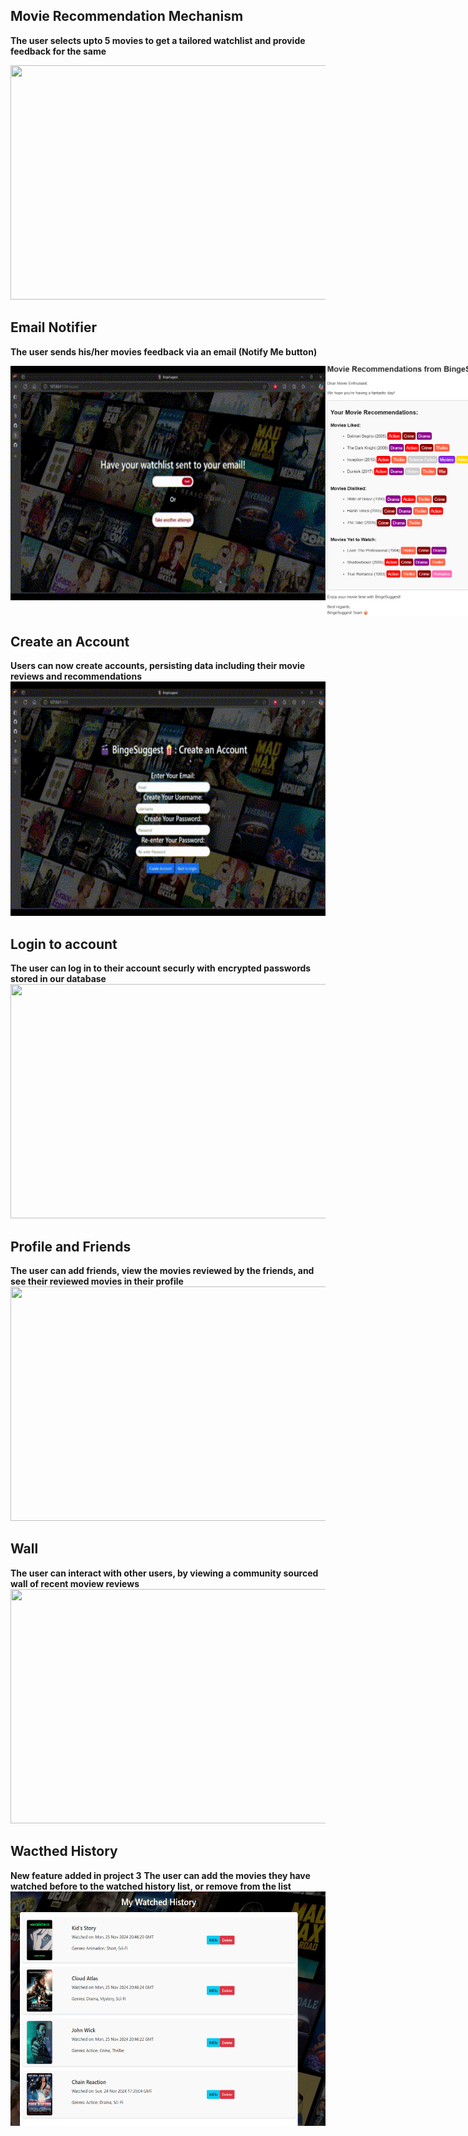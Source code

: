 ## Movie Recommendation Mechanism
**The user selects upto 5 movies to get a tailored watchlist and provide feedback for the same**
  
<img src="https://github.com/CSC-510-Group-5/BingeSuggest/blob/v7.0/asset/recommend_mechanism.gif" width="600" height="375">

## Email Notifier
**The user sends his/her movies feedback via an email (Notify Me button)**
  
<div style="display: flex; justify-content: space-between;">
    <img src="https://github.com/CSC-510-Group-5/BingeSuggest/blob/v7.0/asset/email_notifier.gif" alt="Email Notifier" width="600" height="375">
    <img src="https://github.com/CSC-510-Group-5/BingeSuggest/blob/v7.0/asset/email.png" alt="Email" width="400" height="400">
</div>

## Create an Account
**Users can now create accounts, persisting data including their movie reviews and recommendations**
<img src="https://github.com/CSC-510-Group-5/BingeSuggest/blob/v7.0/asset/create_account.gif" width="600" height="375">

## Login to account
**The user can log in to their account securly with encrypted passwords stored in our database**
<img src="https://github.com/CSC-510-Group-5/BingeSuggest/blob/v7.0/asset/login.gif" width="600" height="375">

## Profile and Friends
**The user can add friends, view the movies reviewed by the friends, and see their reviewed movies in their profile**
<img src="https://github.com/yCSC-510-Group-5/BingeSuggest/blob/v7.0/asset/profile.gif" width="600" height="375">

## Wall
**The user can interact with other users, by viewing a community sourced wall of recent moview reviews**
<img src="https://github.com/CSC-510-Group-5/BingeSuggest/blob/v7.0/asset/wall.gif" width="600" height="375">

## Wacthed History
**New feature added in project 3**
**The user can add the movies they have watched before to the watched history list, or remove from the list**
<img src="https://github.com/CSC-510-Group-5/BingeSuggest/blob/v7.0/asset/watched_history.png" width="600" height="375">
